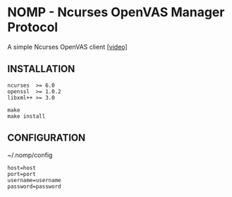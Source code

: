 # NOMP - Ncurses OpenVAS Manager Protocol

A simple Ncurses OpenVAS client [[video]](https://sendvid.com/sxsbn06f)

## INSTALLATION

```shell
ncurses  >= 6.0
openssl  >= 1.0.2
libxml++ >= 3.0
```
```shell
make
make install
```
## CONFIGURATION

~/.nomp/config

```shell
host=host
port=port
username=username
password=password
```
